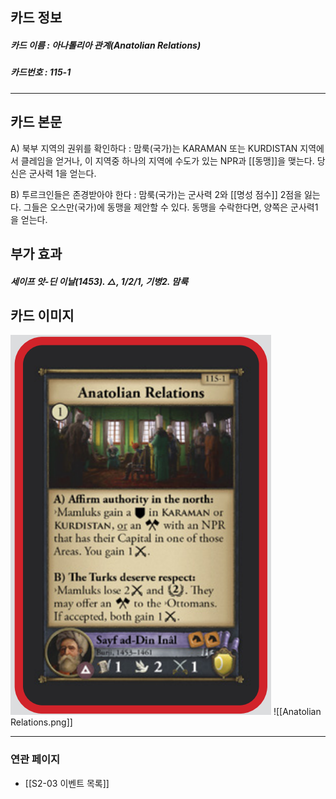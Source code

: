 ## 카드 정보
##### 카드 이름 : 아나톨리아 관계(Anatolian Relations)
##### 카드번호 : 115-1
---
## 카드 본문

A) 북부 지역의 권위를 확인하다 : 맘룩(국가)는 KARAMAN 또는 KURDISTAN 지역에서 클레임을 얻거나, 이 지역중 하나의 지역에 수도가 있는 NPR과 [[동맹]]을 맺는다. 당신은 군사력 1을 얻는다.

B) 투르크인들은 존경받아야 한다 : 맘룩(국가)는 군사력 2와 [[명성 점수]] 2점을 잃는다. 그들은 오스만(국가)에 동맹을 제안할 수 있다. 동맹을 수락한다면, 양쪽은 군사력1을 얻는다.

## 부가 효과
##### 세이프 앗-딘 이날(1453). △, 1/2/1, 기병2. 맘룩

## 카드 이미지
<img src="\Assets\Anatolian Relations.png"/>
![[Anatolian Relations.png]]

--- 

### 연관 페이지
- [[S2-03 이벤트 목록]]
